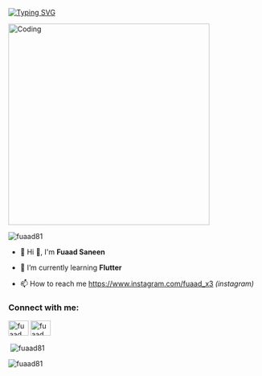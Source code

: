 [![Typing SVG](https://readme-typing-svg.demolab.com?font=vina+sans&size=30&pause=1000&color=E9F700&random=false&width=435&lines=Fuaad+Saneen;Passionate+in+SOFTWARE+DEVELOPER)](https://git.io/typing-svg)

<img align="center" alt="Coding" width="400" src="https://user-images.githubusercontent.com/74038190/212750147-854a394f-fee9-4080-9770-78a4b7ece53f.gif">
<p align="left"> <img src="https://komarev.com/ghpvc/?username=fuaad81&label=Profile%20views&color=0e75b6&style=flat" alt="fuaad81" /> </p>

- 🎈 Hi 👋, I'm **Fuaad Saneen**

- 🌱 I’m currently learning **Flutter**

- 📫 How to reach me https://www.instagram.com/fuaad_x3 *(instagram)*

<h3 align="left">Connect with me:</h3>
<p align="left">
<a href="https://linkedin.com/in/fuaad saneen" target="blank"><img align="center" src="https://raw.githubusercontent.com/rahuldkjain/github-profile-readme-generator/master/src/images/icons/Social/linked-in-alt.svg" alt="fuaad saneen" height="30" width="40" /></a>
<a href="https://instagram.com/fuaad_x3" target="blank"><img align="center" src="https://raw.githubusercontent.com/rahuldkjain/github-profile-readme-generator/master/src/images/icons/Social/instagram.svg" alt="fuaad_x3" height="30" width="40" /></a>
</p>

<p>&nbsp;<img align="center" src="https://github-readme-stats.vercel.app/api?username=fuaad81&show_icons=true&locale=en" alt="fuaad81" /></p>
<p><img align="center" src="https://github-readme-streak-stats.herokuapp.com/?user=fuaad81&" alt="fuaad81" /></p>

